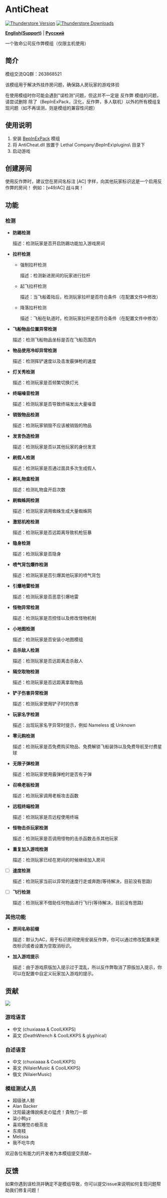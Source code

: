 # AntiCheat

[![Thunderstore Version](https://img.shields.io/thunderstore/v/chuxiaaaa/AntiCheat?style=for-the-badge&logo=thunderstore&logoColor=white)](https://thunderstore.io/c/lethal-company/p/Rune580/LethalCompany_InputUtils/)
[![Thunderstore Downloads](https://img.shields.io/thunderstore/dt/chuxiaaaa/AntiCheat?style=for-the-badge&logo=thunderstore&logoColor=white)](https://thunderstore.io/c/lethal-company/p/Rune580/LethalCompany_InputUtils/)

[**English(Support)**](./docs/README-en.md) | [**Русский**](./docs/README-ru.md)

一个致命公司反作弊模组（仅限主机使用）

## 简介

模组交流QQ群：263868521

该模组用于解决外挂炸房问题，确保路人房玩家的游戏体验

在使用模组时你可能会遇到"误检测"问题，但这并不一定是 反作弊 模组的问题，请尝试删除 除了（BepInExPack，汉化，反作弊，多人联机）以外的所有模组复现问题（如不再误测，则是模组的兼容性问题）

## 使用说明

1. 安装 [BepInExPack](https://thunderstore.io/c/lethal-company/p/BepInEx/BepInExPack) 模组
2. 将 AntiCheat.dll 放置于 Lethal Company\BepInEx\plugins\ 目录下
3. 启动游戏

## 创建房间

使用反作弊时，建议您在房间名标注 [AC] 字样，向其他玩家标识这是一个启用反作弊的房间！
例如：[v49/AC] 战斗爽！

## 功能

### 检测

* **防踢检测**

    描述：检测玩家是否开启防踢功能加入游戏房间

* **拉杆检测**

  * 强制拉杆检测

    描述：检测新进房间的玩家进行拉杆

  * 起飞拉杆检测

    描述：当飞船着陆后，检测玩家拉杆是否符合条件（在配置文件中修改）

  * 降落拉杆检测

    描述：飞船在轨道时，检测玩家拉杆是否符合条件（在配置文件中修改）

* **飞船物品位置异常检测**

    描述：检测飞船物品坐标是否在飞船范围内

* **物品使用冷却异常检测**

    描述：检测挥铲速度以及击发霰弹枪的速度

* **灯关秀检测**

    描述：检测玩家是否频繁切换灯光

* **终端噪音检测**

    描述：检测玩家是否导致终端发出大量噪音

* **销毁物品检测**

    描述：检测玩家销毁不应该被销毁的物品

* **发言伪造检测**

    描述：检测玩家是否以其他玩家的身份发言

* **刷假人检测**

    描述：检测玩家是否通过面具多次生成假人

* **刷礼物盒检测**

    描述：检测礼物盒开启次数

* **刷蜘蛛网检测**

    描述：检测玩家调用蜘蛛生成大量蜘蛛网

* **激怒机枪检测**

    描述：检测玩家是否远距离导致机枪狂暴

* **隐身检测**

    描述：检测玩家是否隐身

* **喷气背包爆炸检测**

    描述：检测玩家是否引爆其他玩家的喷气背包

* **引爆地雷检测**

    描述：检测玩家是否恶意引爆地雷

* **怪物异常检测**

    描述：检测玩家是否控怪以及修改怪物机制

* **小地图检测**

    描述：检测玩家是否安装小地图模组

* **击杀敌人检测**

    描述：检测玩家是否远距离击杀敌人

* **隔空取物检测**

    描述：检测玩家是否远距离拿取物品

* **铲子伤害异常检测**

    描述：检测玩家使用铲子时的伤害

* **玩家名字检测**

    描述：出现玩家名字异常时提示，例如 Nameless 或 Unknown

* **零元购检测**

    描述：检测玩家是否免费购买物品、免费解锁飞船装饰以及免费导航至付费星球

* **无限子弹检测**

    描述：检测玩家使用霰弹枪时是否有子弹

* **召唤老板检测**

    描述：检测玩家调用老板攻击函数

* **远程终端检测**

    描述：检测玩家是否远程使用终端

* **怪物击杀玩家检测**

    描述：检测玩家是否调用怪物的击杀函数击杀其他玩家

* **重复加入游戏检测**

    描述：检测玩家已经在房间的时候继续加入房间

- [ ] **速度检测**

    描述：检测玩家当前以异常的速度行走或奔跑(等待解决，目前没有思路)

- [ ] **飞行检测**

    描述：检测玩家不借助任何物品进行飞行(等待解决，目前没有思路)

### 其他功能

* **房间名称前缀**

    描述：默认为AC，用于标识房间使用安装反作弊，你可以通过修改配置来更改标识或者设置为空取消标识。

* **加入游戏提示**

    描述：由于游戏原版加入提示过于混乱，所以反作弊取消了原版加入提示，你可以在配置中自定义玩家加入游戏的提示。

## 贡献

<a href="https://github.com/chuxiaaaa/AntiCheat/graphs/contributors">
  <img src="https://contrib.rocks/image?repo=chuxiaaaa/AntiCheat" />
</a>

### 游戏语言

* 中文 (chuxiaaaa & CoolLKKPS)
* 英文 (DeathWrench & CoolLKKPS & glyphical)

### 自述语言

* 中文 (chuxiaaaa & CoolLKKPS)
* 英文 (NilaierMusic & CoolLKKPS)
* 俄文 (NilaierMusic)

### 模组测试人员

* 超级骇人鲸 
* Alan Backer
* 沈阳最速傳說疾走の猛虎！貴物刀一郎
* 柒小鸭yz
* 喜欢睡觉の极茶龙 
* 东南枝
* Melissa
* 我不吃牛肉

欢迎各位有能力的开发者为本模组提交贡献~

## 反馈

如果你遇到误检测并确定不是模组导致，你可以提交issue来说明如何复现问题帮助我们修复问题！
